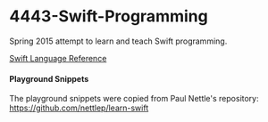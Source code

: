 4443-Swift-Programming
======================

Spring 2015 attempt to learn and teach Swift programming.

[Swift Language Reference](https://developer.apple.com/library/ios/documentation/Swift/Conceptual/Swift_Programming_Language/TheBasics.html#//apple_ref/doc/uid/TP40014097-CH3-XID_0)

#### Playground Snippets

The playground snippets were copied from Paul Nettle's repository: https://github.com/nettlep/learn-swift
